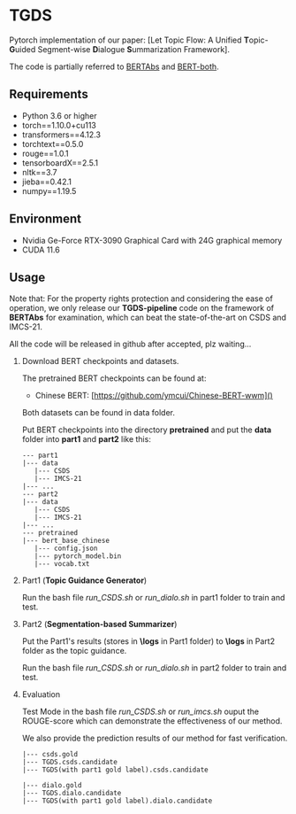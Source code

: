 # TGDS

Pytorch implementation of our paper: [Let Topic Flow: A Unified **T**opic-**G**uided Segment-wise **D**ialogue **S**ummarization Framework].

The code is partially referred to [BERTAbs](https://github.com/nlpyang/PreSumm) and [BERT-both](https://github.com/xiaolinAndy/RODS).

## Requirements

* Python 3.6 or higher
* torch==1.10.0+cu113
* transformers==4.12.3
* torchtext==0.5.0
* rouge==1.0.1
* tensorboardX==2.5.1
* nltk==3.7
* jieba==0.42.1
* numpy==1.19.5

## Environment

* Nvidia Ge-Force RTX-3090 Graphical Card with 24G graphical memory
* CUDA 11.6

## Usage

Note that: For the property rights protection and considering the ease of operation, we only release our **TGDS-pipeline** code on the framework of **BERTAbs** for examination, which can beat the state-of-the-art on CSDS and IMCS-21.

All the code will be released in github after accepted, plz waiting...

1. Download BERT checkpoints and datasets.

   The pretrained BERT checkpoints can be found at:

   * Chinese BERT: [https://github.com/ymcui/Chinese-BERT-wwm]()

   Both datasets can be found in data folder.

   Put BERT checkpoints into the directory **pretrained** and put the **data** folder into **part1** and **part2** like this:

   ```
   --- part1
   |--- data
      |--- CSDS
      |--- IMCS-21
   |--- ...
   --- part2
   |--- data
      |--- CSDS
      |--- IMCS-21
   |--- ...
   --- pretrained
   |--- bert_base_chinese
      |--- config.json
      |--- pytorch_model.bin
      |--- vocab.txt
   ```
2. Part1 (**Topic Guidance Generator**)

   Run the bash file *run_CSDS.sh* or *run_dialo.sh* in part1 folder to train and test.
3. Part2 (**Segmentation-based Summarizer**)

   Put the Part1's results (stores in **\logs** in Part1 folder) to **\logs** in Part2 folder as the topic guidance.

   Run the bash file *run_CSDS.sh* or *run_dialo.sh* in part2 folder to train and test.
4. Evaluation

   Test Mode in the bash file *run_CSDS.sh* or *run_imcs.sh* ouput the ROUGE-score which can demonstrate the effectiveness of our method.

   We also provide the prediction results of our method for fast verification.

   ```
   |--- csds.gold
   |--- TGDS.csds.candidate
   |--- TGDS(with part1 gold label).csds.candidate

   |--- dialo.gold
   |--- TGDS.dialo.candidate
   |--- TGDS(with part1 gold label).dialo.candidate
   ```
